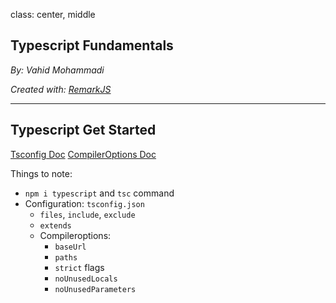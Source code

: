 class: center, middle

## Typescript Fundamentals

_By: Vahid Mohammadi_

<div class="fz-14">
    <i>Created with: <a href="https://github.com/gnab/remark">RemarkJS</a></i>
</div>

---

## Typescript Get Started

<div class="doc-link">
    <a href="http://www.typescriptlang.org/docs/handbook/tsconfig-json.html">Tsconfig Doc</a>
    <a href="http://www.typescriptlang.org/docs/handbook/compiler-options.html">CompilerOptions Doc</a>
</div>

Things to note:

-   `npm i typescript` and `tsc` command
-   Configuration: `tsconfig.json`
    -   `files`, `include`, `exclude`
    -   `extends`
    -   Compileroptions:
        -   `baseUrl`
        -   `paths`
        -   `strict` flags
        -   `noUnusedLocals`
        -   `noUnusedParameters`
